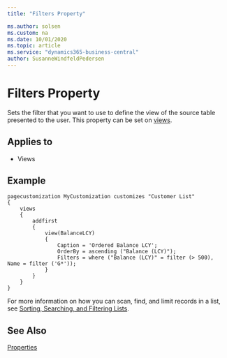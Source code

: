 ```yaml
---
title: "Filters Property"

ms.author: solsen
ms.custom: na
ms.date: 10/01/2020
ms.topic: article
ms.service: "dynamics365-business-central"
author: SusanneWindfeldPedersen
---
```


# Filters Property
Sets the filter that you want to use to define the view of the source table presented to the user. This property can be set on [views](../devenv-views.md).
  
## Applies to  
  
- Views  

## Example

```
pagecustomization MyCustomization customizes "Customer List"
{
    views
    {
        addfirst
        {
            view(BalanceLCY)
            {
                Caption = 'Ordered Balance LCY';
                OrderBy = ascending ("Balance (LCY)");
                Filters = where ("Balance (LCY)" = filter (> 500), Name = filter ('G*'));
            }
        }
    }
}

```

For more information on how you can scan, find, and limit records in a list, see [Sorting, Searching, and Filtering Lists](/dynamics365/business-central/ui-enter-criteria-filters). 
  
## See Also  
[Properties](devenv-properties.md)